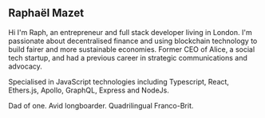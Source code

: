 ## Raphaël Mazet

Hi I'm Raph, an entrepreneur and full stack developer living in London. I'm passionate about decentralised finance and using blockchain technology to build fairer and more sustainable economies. Former CEO of Alice, a social tech startup, and had a previous career in strategic communications and advocacy.

Specialised in JavaScript technologies including Typescript, React, Ethers.js, Apollo, GraphQL, Express and NodeJs.

Dad of one. Avid longboarder. Quadrilingual Franco-Brit.
